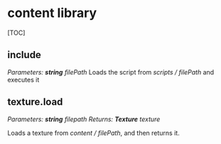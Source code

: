 # content library

[TOC]

## include

*Parameters: **string** filePath*
Loads the script from *scripts / filePath* and executes it

## texture.load

*Parameters: **string** filepath*
*Returns: **Texture** texture*

Loads a texture from *content / filePath*, and then returns it.